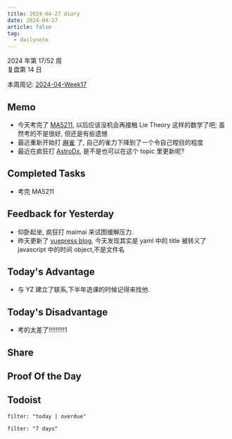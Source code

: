 ```yaml
---
title: 2024-04-27 diary
date: 2024-04-27
article: false
tag:
  - dailynote
---
```

  
2024 年第 17/52 周  
复盘第 14 日

本周周记: [2024-04-Week17](2024-04-Week17)

## Memo
- 今天考完了 [MA5211](MA5211), 以后应该没机会再接触 Lie Theory 这样的数学了吧; 虽然考的不是很好, 但还是有些遗憾
- 最近重新开始打 [麻雀](麻雀) 了, 自己的雀力下降到了一个令自己瞠目的程度
- 最近在疯狂打 [AstroDx](01%20Maimai), 是不是也可以在这个 topic 里更新呢?
## Completed Tasks
- 考完 MA5211
## Feedback for Yesterday
- 仰卧起坐, 疯狂打 maimai 来试图缓解压力.
- 昨天更新了 [vuepress blog](vuepress%20blog), 今天发现其实是 yaml 中的 title 被转义了 javascript 中的时间 object,不是文件名
## Today's Advantage
- 与 YZ 建立了联系,下半年选课的时候记得来找他.

## Today's Disadvantage
- 考的太差了!!!!!!!!!1

## Share

## Proof Of the Day

## Todoist
```todoist
filter: "today | overdue"
```
```todoist
filter: "7 days"
```